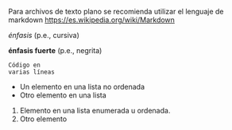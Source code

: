 Para archivos de texto plano se recomienda utilizar el lenguaje de markdown
https://es.wikipedia.org/wiki/Markdown

*énfasis* (p.e., cursiva)

**énfasis fuerte** (p.e., negrita)

```
Código en 
varias líneas
```
* Un elemento en una lista no ordenada
* Otro elemento en una lista

1. Elemento en una lista enumerada u ordenada.
2. Otro elemento
